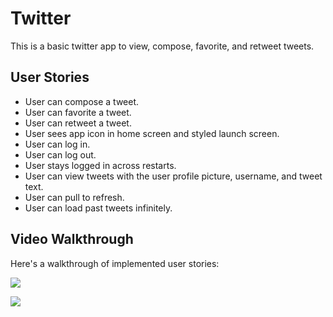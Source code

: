 # Twitter 

This is a basic twitter app to view, compose, favorite, and retweet tweets.

## User Stories

-  User can compose a tweet. 
-  User can favorite a tweet.
-  User can retweet a tweet. 
-  User sees app icon in home screen and styled launch screen. 
-  User can log in. 
-  User can log out.
-  User stays logged in across restarts. 
-  User can view tweets with the user profile picture, username, and tweet text. 
-  User can pull to refresh.
-  User can load past tweets infinitely. 

## Video Walkthrough

Here's a walkthrough of implemented user stories:

![](ezgif.com-Twitter2.gif)


![](ezgif.com-twitter-gif.gif)
